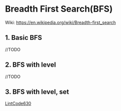 # Breadth First Search(BFS)
Wiki: https://en.wikipedia.org/wiki/Breadth-first_search
## 1. Basic BFS
//TODO
## 2. BFS with level
//TODO

## 3. BFS with level, set
[LintCode630](https://github.com/Tony-Hu/ShuaTi-Online.Judge.Problems.Solving/blob/master/src/main/java/bfs/LintCode630.java)
